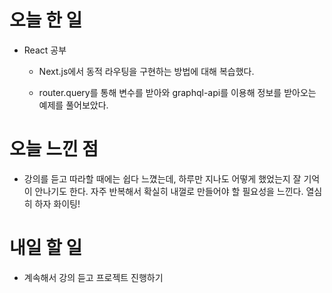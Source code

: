 # 오늘 한 일

-   React 공부

    -   Next.js에서 동적 라우팅을 구현하는 방법에 대해 복습했다.

    -   router.query를 통해 변수를 받아와 graphql-api를 이용해 정보를 받아오는 예제를 풀어보았다.

# 오늘 느낀 점

-   강의를 듣고 따라할 때에는 쉽다 느꼈는데, 하루만 지나도 어떻게 했었는지 잘 기억이 안나기도 한다. 자주 반복해서 확실히 내껄로 만들어야 할 필요성을 느낀다. 열심히 하자 화이팅!

# 내일 할 일

-   계속해서 강의 듣고 프로젝트 진행하기
